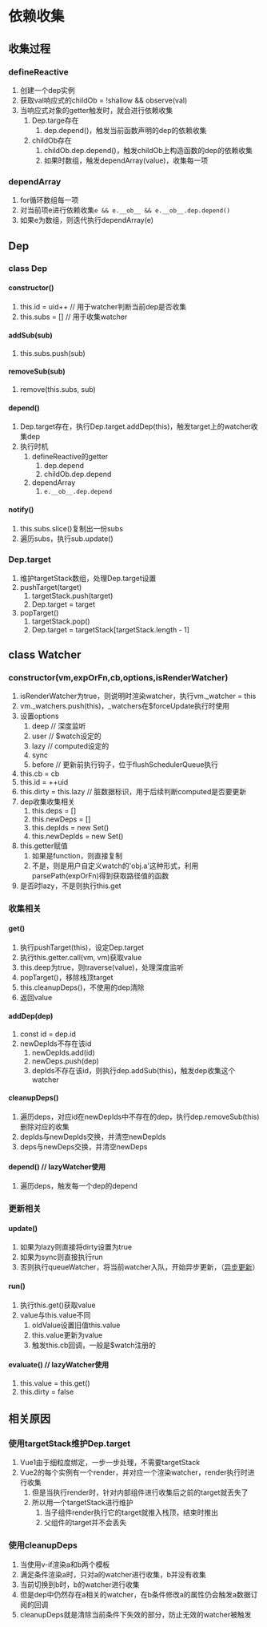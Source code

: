 # 依赖收集

## 收集过程

### defineReactive

1. 创建一个dep实例
2. 获取val响应式的childOb = !shallow && observe(val)
3. 当响应式对象的getter触发时，就会进行依赖收集
    1. Dep.targe存在
        1. dep.depend()，触发当前函数声明的dep的依赖收集
    2. childOb存在
        1. childOb.dep.depend()，触发childOb上构造函数的dep的依赖收集
        2. 如果时数组，触发dependArray(value)，收集每一项

### dependArray

1. for循环数组每一项
2. 对当前项e进行依赖收集`e && e.__ob__ && e.__ob__.dep.depend()`
3. 如果e为数组，则迭代执行dependArray(e)

## Dep

### class Dep

#### constructor()

1. this.id = uid++ // 用于watcher判断当前dep是否收集
2. this.subs = [] // 用于收集watcher

#### addSub(sub)

1. this.subs.push(sub)

#### removeSub(sub)

1. remove(this.subs, sub)

#### depend()

1. Dep.target存在，执行Dep.target.addDep(this)，触发target上的watcher收集dep
2. 执行时机
    1. defineReactive的getter
        1. dep.depend
        2. childOb.dep.depend
    2. dependArray
        1. `e.__ob__.dep.depend`

#### notify()

1. this.subs.slice()复制出一份subs
2. 遍历subs，执行sub.update()

### Dep.target

1. 维护targetStack数组，处理Dep.target设置
2. pushTarget(target)
    1. targetStack.push(target)
    2. Dep.target = target
3. popTarget()
    1. targetStack.pop()
    2. Dep.target = targetStack[targetStack.length - 1]

## class Watcher

### constructor(vm,expOrFn,cb,options,isRenderWatcher)

1. isRenderWatcher为true，则说明时渲染watcher，执行vm._watcher = this
2. vm._watchers.push(this)，_watchers在$forceUpdate执行时使用
3. 设置options
    1. deep // 深度监听
    2. user // $watch设定的
    3. lazy // computed设定的
    4. sync
    5. before // 更新前执行钩子，位于flushSchedulerQueue执行
4. this.cb = cb
5. this.id = ++uid
6. this.dirty = this.lazy // 脏数据标识，用于后续判断computed是否要更新
7. dep收集收集相关
    1. this.deps = []
    2. this.newDeps = []
    3. this.depIds = new Set()
    4. this.newDepIds = new Set()
8. this.getter赋值
    1. 如果是function，则直接复制
    2. 不是，则是用户自定义watch的'obj.a'这种形式，利用parsePath(expOrFn)得到获取路径值的函数
9. 是否时lazy，不是则执行this.get

### 收集相关

#### get()

1. 执行pushTarget(this)，设定Dep.target
2. 执行this.getter.call(vm, vm)获取value
3. this.deep为true，则traverse(value)，处理深度监听
4. popTarget()，移除栈顶target
5. this.cleanupDeps()，不使用的dep清除
6. 返回value

#### addDep(dep)

1. const id = dep.id
2. newDepIds不存在该id
    1. newDepIds.add(id)
    2. newDeps.push(dep)
    3. depIds不存在该id，则执行dep.addSub(this)，触发dep收集这个watcher

#### cleanupDeps()

1. 遍历deps，对应id在newDepIds中不存在的dep，执行dep.removeSub(this)删除对应的收集
2. depIds与newDepIds交换，并清空newDepIds
3. deps与newDeps交换，并清空newDeps

#### depend() // lazyWatcher使用

1. 遍历deps，触发每一个dep的depend

### 更新相关

#### update()

1. 如果为lazy则直接将dirty设置为true
2. 如果为sync则直接执行run
3. 否则执行queueWatcher，将当前watcher入队，开始异步更新，（[异步更新](./04-%E5%BC%82%E6%AD%A5%E6%9B%B4%E6%96%B0.md)）

#### run()

1. 执行this.get()获取value
2. value与this.value不同
    1. oldValue设置旧值this.value
    2. this.value更新为value
    3. 触发this.cb回调，一般是$watch注册的

#### evaluate() // lazyWatcher使用

1. this.value = this.get()
2. this.dirty = false

## 相关原因

### 使用targetStack维护Dep.target

1. Vue1由于细粒度绑定，一步一步处理，不需要targetStack
2. Vue2的每个实例有一个render，并对应一个渲染watcher，render执行时进行收集
    1. 但是当执行render时，针对内部组件进行收集后之前的target就丢失了
    2. 所以用一个targetStack进行维护
        1. 当子组件render执行它的target就推入栈顶，结束时推出
        2. 父组件的target并不会丢失

### 使用cleanupDeps

1. 当使用v-if渲染a和b两个模板
2. 满足条件渲染a时，只对a的watcher进行收集，b并没有收集
3. 当前切换到b时，b的watcher进行收集
4. 但是dep中仍然存在a相关的watcher，在b条件修改a的属性仍会触发a数据订阅的回调
5. cleanupDeps就是清除当前条件下失效的部分，防止无效的watcher被触发
